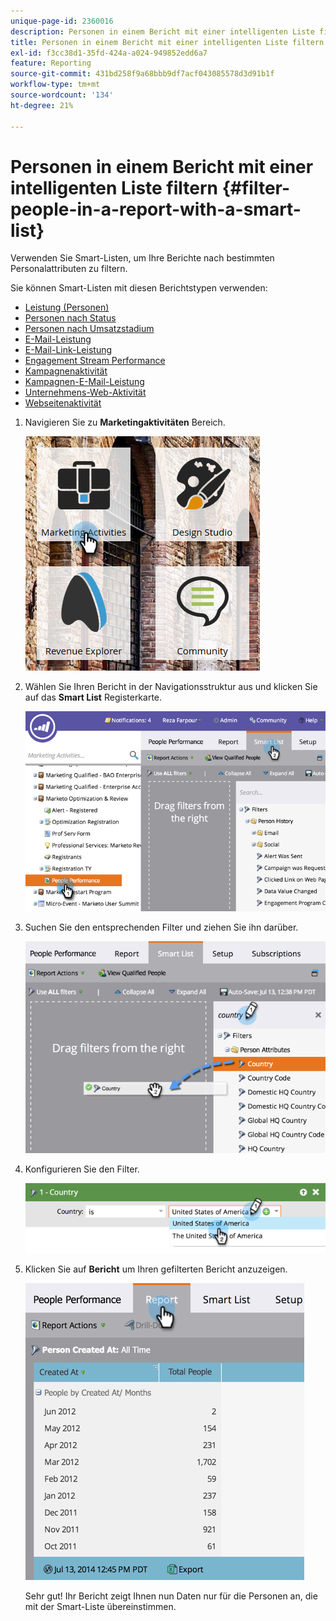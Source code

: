 ```yaml
---
unique-page-id: 2360016
description: Personen in einem Bericht mit einer intelligenten Liste filtern - Marketo-Dokumente - Produktdokumentation
title: Personen in einem Bericht mit einer intelligenten Liste filtern
exl-id: f3cc38d1-35fd-424a-a024-949852edd6a7
feature: Reporting
source-git-commit: 431bd258f9a68bbb9df7acf043085578d3d91b1f
workflow-type: tm+mt
source-wordcount: '134'
ht-degree: 21%

---
```


# Personen in einem Bericht mit einer intelligenten Liste filtern {#filter-people-in-a-report-with-a-smart-list}

Verwenden Sie Smart-Listen, um Ihre Berichte nach bestimmten Personalattributen zu filtern.

Sie können Smart-Listen mit diesen Berichtstypen verwenden:

* [Leistung (Personen)](/help/marketo/product-docs/reporting/basic-reporting/report-types/people-performance-report.md)
* [Personen nach Status](/help/marketo/product-docs/reporting/basic-reporting/report-types/people-by-status-report.md)
* [Personen nach Umsatzstadium](/help/marketo/product-docs/reporting/revenue-cycle-analytics/revenue-tools/people-by-revenue-stage-report.md)
* [E-Mail-Leistung](/help/marketo/product-docs/email-marketing/email-programs/email-program-data/email-performance-report.md)
* [E-Mail-Link-Leistung](/help/marketo/product-docs/email-marketing/email-programs/email-program-data/email-link-performance-report.md)
* [Engagement Stream Performance](/help/marketo/product-docs/email-marketing/drip-nurturing/reports-and-notifications/engagement-stream-performance-report.md)
* [Kampagnenaktivität](/help/marketo/product-docs/reporting/basic-reporting/report-types/campaign-activity-report.md)
* [Kampagnen-E-Mail-Leistung](/help/marketo/product-docs/reporting/basic-reporting/report-types/campaign-email-performance-report.md)
* [Unternehmens-Web-Aktivität](/help/marketo/product-docs/reporting/basic-reporting/report-types/company-web-activity-report.md)
* [Webseitenaktivität](/help/marketo/product-docs/reporting/basic-reporting/report-types/web-page-activity-report.md)

1. Navigieren Sie zu **Marketingaktivitäten** Bereich.

   ![](assets/image2017-3-27-11-3a31-3a2.png)

1. Wählen Sie Ihren Bericht in der Navigationsstruktur aus und klicken Sie auf das **Smart List** Registerkarte.

   ![](assets/image2017-3-27-14-3a12-3a53.png)

1. Suchen Sie den entsprechenden Filter und ziehen Sie ihn darüber.

   ![](assets/image2017-3-27-14-3a13-3a46.png)

1. Konfigurieren Sie den Filter.

   ![](assets/image2014-9-16-12-3a35-3a50.png)

1. Klicken Sie auf **Bericht** um Ihren gefilterten Bericht anzuzeigen.

   ![](assets/image2017-3-27-14-3a14-3a16.png)

   Sehr gut! Ihr Bericht zeigt Ihnen nun Daten nur für die Personen an, die mit der Smart-Liste übereinstimmen.
